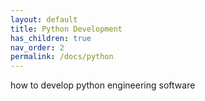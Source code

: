 ```yaml
---
layout: default
title: Python Development
has_children: true
nav_order: 2
permalink: /docs/python
---
```


how to develop python engineering software

